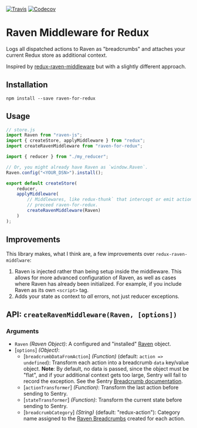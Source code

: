  [![Travis](https://img.shields.io/travis/captbaritone/raven-for-redux.svg)]() [![Codecov](https://img.shields.io/codecov/c/github/captbaritone/raven-for-redux.svg)]()

# Raven Middleware for Redux

Logs all dispatched actions to Raven as "breadcrumbs" and attaches your current
Redux store as additional context.

Inspired by [redux-raven-middleware] but with a slightly different approach.

## Installation

    npm install --save raven-for-redux

## Usage

```JavaScript
// store.js
import Raven from "raven-js";
import { createStore, applyMiddleware } from "redux";
import createRavenMiddleware from "raven-for-redux";

import { reducer } from "./my_reducer";

// Or, you might already have Raven as `window.Raven`.
Raven.config("<YOUR_DSN>").install();

export default createStore(
    reducer,
    applyMiddleware(
        // Middlewares, like redux-thunk` that intercept or emit actions should
        // preceed raven-for-redux.
        createRavenMiddleware(Raven)
    )
);
```

## Improvements

This library makes, what I think are, a few improvements over
`redux-raven-middlware`:

1. Raven is injected rather than being setup inside the middleware. This allows
   for more advanced configuration of Raven, as well as cases where Raven has
   already been initialized. For example, if you include Raven as its own
   `<script>` tag.
2. Adds your state as context to _all_ errors, not just reducer exceptions.

## API: `createRavenMiddleware(Raven, [options])`

### Arguments

* `Raven` _(Raven Object)_: A configured and "installed"
  [Raven] object.
* [`options`] _(Object)_:
  * [`breadcrumbDataFromAction`] _(Function)_ (default: `action => undefined`): Transform each
      action into a breadcrumb `data` key/value object. __Note__: By default,
      no data is passed, since the object must be "flat", and if your
      additional context gets too large, Sentry will fail to record the
      exception. See the Sentry [Breadcrumb documentation].
  * [`actionTransformer`] _(Function)_: Transform the last action before sending to Sentry.
  * [`stateTransformer`] _(Function)_: Transform the current state before
      sending to Sentry.
  * [`breadcrumbCategory`] _(String)_ (default: "redux-action"): Category name
      assigned to the [Raven Breadcrumbs] created for each action.

[redux-raven-middleware]: https://github.com/ngokevin/redux-raven-middleware
[Raven]: https://docs.sentry.io/clients/javascript/
[Raven Breadcrumbs]: https://docs.sentry.io/clients/javascript/usage/#recording-breadcrumbs
[Breadcrumb documentation]: https://docs.sentry.io/learn/breadcrumbs/
